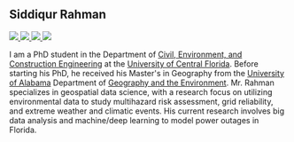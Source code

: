 ## Siddiqur Rahman
<p align="left">
  <a href="https://scholar.google.com/citations?user=KtDRm00AAAAJ&hl=en">
    <img src="https://img.shields.io/badge/Google-Scholar-lightgrey?style=flat-square" />
  </a>
  <a href="https://www.linkedin.com/in/msrahman21/">
    <img src="https://img.shields.io/badge/My-LinkedIn-blue?style=flat-square&logo=LinkedIn&logoColor=white" />
  </a>
  <a href="https://core-lab.weebly.com/people.html">
    <img src="https://img.shields.io/badge/CORE-LAB-orange?style=flat-square" />
  </a>
  <a href="https://core-lab.weebly.com/people.html">
    <img src="https://img.shields.io/badge/My-CV-lightgreen?style=flat-square" />
  </a>
</p>


I am a PhD student in the Department of [Civil, Environment, and Construction Engineering](https://www.cece.ucf.edu/) at the [University of Central Florida](https://www.ucf.edu/). Before starting his PhD, he received his Master's in Geography from the [University of Alabama](https://www.ua.edu/) Department of [Geography and the Environment](https://geography.ua.edu/). Mr. Rahman specializes in geospatial data science, with a research focus on utilizing environmental data to study multihazard risk assessment, grid reliability, and extreme weather and climatic events. His current research involves big data analysis and machine/deep learning to model power outages in Florida.
